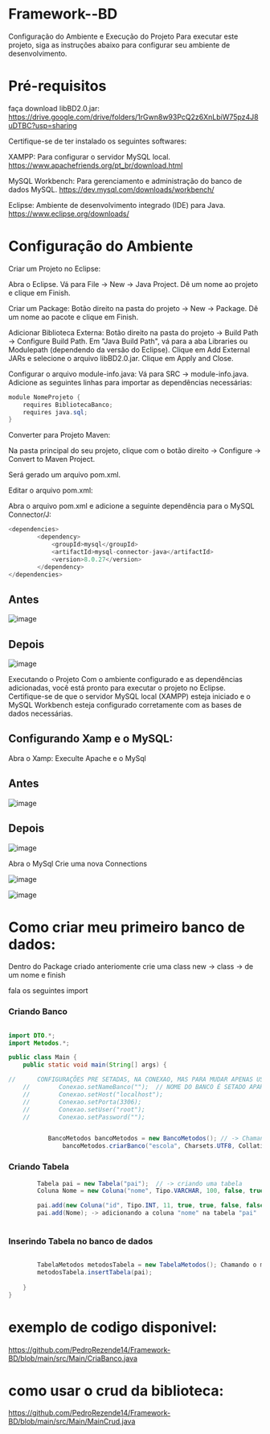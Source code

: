 ﻿# Framework--BD

Configuração do Ambiente e Execução do Projeto
Para executar este projeto, siga as instruções abaixo para configurar seu ambiente de desenvolvimento.

# Pré-requisitos
faça download  libBD2.0.jar:
https://drive.google.com/drive/folders/1rGwn8w93PcQ2z6XnLbiW75pz4J8uDTBC?usp=sharing

Certifique-se de ter instalado os seguintes softwares:

XAMPP: Para configurar o servidor MySQL local.
https://www.apachefriends.org/pt_br/download.html


MySQL Workbench: Para gerenciamento e administração do banco de dados MySQL. 
https://dev.mysql.com/downloads/workbench/


Eclipse: Ambiente de desenvolvimento integrado (IDE) para Java.
https://www.eclipse.org/downloads/



# Configuração do Ambiente
Criar um Projeto no Eclipse:

Abra o Eclipse.
Vá para File -> New -> Java Project.
Dê um nome ao projeto e clique em Finish.

Criar um Package:
Botão direito na pasta do projeto -> New -> Package.
Dê um nome ao pacote e clique em Finish.

Adicionar Biblioteca Externa:
Botão direito na pasta do projeto -> Build Path -> Configure Build Path.
Em "Java Build Path", vá para a aba Libraries ou Modulepath (dependendo da versão do Eclipse).
Clique em Add External JARs e selecione o arquivo libBD2.0.jar.
Clique em Apply and Close.


Configurar o arquivo module-info.java:
Vá para SRC -> module-info.java.
Adicione as seguintes linhas para importar as dependências necessárias:

```java
module NomeProjeto {
	requires BibliotecaBanco;
	requires java.sql;
}
```

Converter para Projeto Maven:

Na pasta principal do seu projeto, clique com o botão direito -> Configure -> Convert to Maven Project.

Será gerado um arquivo pom.xml.

Editar o arquivo pom.xml:

Abra o arquivo pom.xml e adicione a seguinte dependência para o MySQL Connector/J:

```java
<dependencies>
        <dependency>
            <groupId>mysql</groupId>
            <artifactId>mysql-connector-java</artifactId>
            <version>8.0.27</version> 
        </dependency>
</dependencies>
```


## Antes
![image](https://github.com/PedroRezende14/Framework-BD/assets/128604858/bcae02b1-6150-4798-b549-9703f2bb0120)

    
## Depois
![image](https://github.com/PedroRezende14/Framework-BD/assets/128604858/1a52a01a-1aff-425c-8aa0-06df3a27f4cb)


Executando o Projeto
Com o ambiente configurado e as dependências adicionadas, você está pronto para executar o projeto no Eclipse. Certifique-se de que o servidor MySQL local (XAMPP) esteja iniciado e o MySQL Workbench esteja configurado corretamente com as bases de dados necessárias.

## Configurando Xamp e o MySQL:

Abra o Xamp: 
Execulte Apache e o MySql

## Antes
![image](https://github.com/PedroRezende14/Framework-BD/assets/128604858/b4e426b7-5bce-4e9f-9ffb-7e7b4bfd6762)


## Depois


![image](https://github.com/PedroRezende14/Framework-BD/assets/128604858/bdc5da82-0105-4543-b3a4-1bf0cf990883)


Abra o MySql
Crie uma nova Connections

![image](https://github.com/PedroRezende14/Framework-BD/assets/128604858/d3289fb3-6b64-4009-a9e3-a84bea87650d)

![image](https://github.com/PedroRezende14/Framework-BD/assets/128604858/d538efe5-5490-4a97-a6d6-c61f5dc8590d)

# Como criar meu primeiro banco de dados:

Dentro do Package criado anteriomente crie uma class 
new -> class -> de um nome e finish

fala os seguintes import 





### Criando Banco

```java

import DTO.*;
import Metodos.*;

public class Main {
	public static void main(String[] args) {

//		CONFIGURAÇÕES PRE SETADAS, NA CONEXAO, MAS PARA MUDAR APENAS USER O COMANDO ABAIXO
	//        Conexao.setNameBanco("");  // NOME DO BANCO É SETADO APARTIR DO MOMENTO QUE VC CRIA UM BANCO DE DADOS
	//        Conexao.setHost("localhost"); 
	//        Conexao.setPorta(3306);
	//        Conexao.setUser("root");
	//        Conexao.setPassword("");


	       BancoMetodos bancoMetodos = new BancoMetodos(); // -> Chamando o metodo do banco
               bancoMetodos.criarBanco("escola", Charsets.UTF8, Collations.UTF8_GENERAL_CI); //-> para criar um banco chame o ".criarBanco("NOME_DO_BANCO", Charsets.DESEJADO, Collations.DESEJADO );"
```

### Criando Tabela
```java
		Tabela pai = new Tabela("pai");  // -> criando uma tabela
  		Coluna Nome = new Coluna("nome", Tipo.VARCHAR, 100, false, true, false, false, false, false); // -> criando uma coluna

		pai.add(new Coluna("id", Tipo.INT, 11, true, true, false, false, true, false)); // outra maneira de adcionar uma coluna
 		pai.add(Nome); -> adicionando a coluna "nome" na tabela "pai"
	
```

### Inserindo Tabela no banco de dados  

```java

		TabelaMetodos metodosTabela = new TabelaMetodos(); Chamando o metodo de Tabela
		metodosTabela.insertTabela(pai);
		
	}
}

```

# exemplo de codigo disponivel:

https://github.com/PedroRezende14/Framework-BD/blob/main/src/Main/CriaBanco.java

# como usar o crud da biblioteca:
https://github.com/PedroRezende14/Framework-BD/blob/main/src/Main/MainCrud.java






